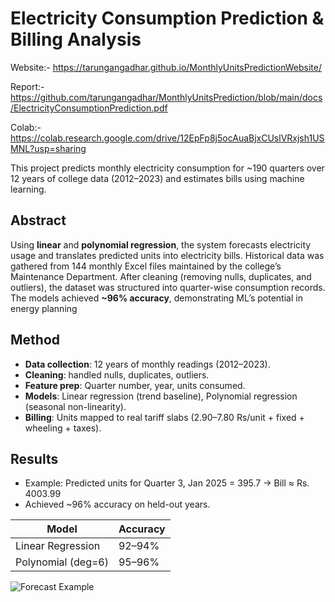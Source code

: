 # Electricity Consumption Prediction & Billing Analysis

Website:- https://tarungangadhar.github.io/MonthlyUnitsPredictionWebsite/

Report:- https://github.com/tarungangadhar/MonthlyUnitsPrediction/blob/main/docs/ElectricityConsumptionPrediction.pdf

Colab:- https://colab.research.google.com/drive/12EpFp8j5ocAuaBjxCUslVRxjsh1USMNL?usp=sharing

This project predicts monthly electricity consumption for ~190 quarters over 12 years of college data (2012–2023) and estimates bills using machine learning.

## Abstract
Using **linear** and **polynomial regression**, the system forecasts electricity usage and translates predicted units into electricity bills. Historical data was gathered from 144 monthly Excel files maintained by the college’s Maintenance Department. After cleaning (removing nulls, duplicates, and outliers), the dataset was structured into quarter-wise consumption records. The models achieved **~96% accuracy**, demonstrating ML’s potential in energy planning

## Method
- **Data collection**: 12 years of monthly readings (2012–2023).  
- **Cleaning**: handled nulls, duplicates, outliers.  
- **Feature prep**: Quarter number, year, units consumed.  
- **Models**: Linear regression (trend baseline), Polynomial regression (seasonal non-linearity).  
- **Billing**: Units mapped to real tariff slabs (2.90–7.80 Rs/unit + fixed + wheeling + taxes).  

## Results
- Example: Predicted units for Quarter 3, Jan 2025 = 395.7 → Bill ≈ Rs. 4003.99
- Achieved ~96% accuracy on held-out years.  

| Model               | Accuracy |
|----------------------|----------|
| Linear Regression    | 92–94%   |
| Polynomial (deg=6)   | 95–96%   |

![Forecast Example](assets/results_plot.png)
